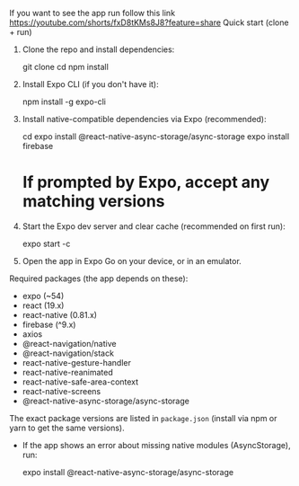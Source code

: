 If you want to see the app run follow this link https://youtube.com/shorts/fxD8tKMs8J8?feature=share
Quick start (clone + run)
1. Clone the repo and install dependencies:

   git clone <your-repo-url>
   cd <repo-folder>
   npm install

2. Install Expo CLI (if you don't have it):

   npm install -g expo-cli

3. Install native-compatible dependencies via Expo (recommended):

   cd <repo-folder>
   expo install @react-native-async-storage/async-storage
   expo install firebase
   # If prompted by Expo, accept any matching versions

4. Start the Expo dev server and clear cache (recommended on first run):

   expo start -c

5. Open the app in Expo Go on your device, or in an emulator.

Required packages (the app depends on these):
- expo (~54)
- react (19.x)
- react-native (0.81.x)
- firebase (^9.x)
- axios
- @react-navigation/native
- @react-navigation/stack
- react-native-gesture-handler
- react-native-reanimated
- react-native-safe-area-context
- react-native-screens
- @react-native-async-storage/async-storage

The exact package versions are listed in `package.json` (install via npm or yarn to get the same versions).


- If the app shows an error about missing native modules (AsyncStorage), run:

  expo install @react-native-async-storage/async-storage




